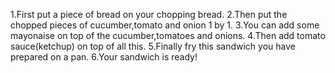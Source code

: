 1.First put a piece of bread on your chopping bread.
2.Then put the chopped pieces of cucumber,tomato and onion 1 by 1.
3.You can add some mayonaise on top of the cucumber,tomatoes and onions.
4.Then add tomato sauce(ketchup) on top of all this.
5.Finally fry this sandwich you have prepared on a pan.
6.Your sandwich is ready!